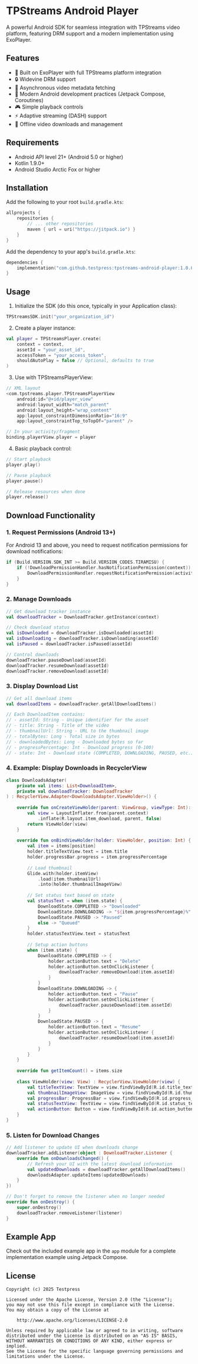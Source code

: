 # TPStreams Android Player

A powerful Android SDK for seamless integration with TPStreams video platform, featuring DRM support and a modern implementation using ExoPlayer.

## Features

- 🎥 Built on ExoPlayer with full TPStreams platform integration
- 🔒 Widevine DRM support
- 🚀 Asynchronous video metadata fetching
- 📱 Modern Android development practices (Jetpack Compose, Coroutines)
- 🎮 Simple playback controls
- ⚡ Adaptive streaming (DASH) support
- 💾 Offline video downloads and management

## Requirements

- Android API level 21+ (Android 5.0 or higher)
- Kotlin 1.9.0+
- Android Studio Arctic Fox or higher

## Installation

Add the following to your root `build.gradle.kts`:

```kotlin
allprojects {
    repositories {
        // ... other repositories
        maven { url = uri("https://jitpack.io") }
    }
}
```

Add the dependency to your app's `build.gradle.kts`:

```kotlin
dependencies {
    implementation("com.github.testpress:tpstreams-android-player:1.0.0")
}
```

## Usage

1. Initialize the SDK (do this once, typically in your Application class):

```kotlin
TPStreamsSDK.init("your_organization_id")
```

2. Create a player instance:

```kotlin
val player = TPStreamsPlayer.create(
    context = context,
    assetId = "your_asset_id",
    accessToken = "your_access_token",
    shouldAutoPlay = false // Optional, defaults to true
)
```

3. Use with TPStreamsPlayerView:

```kotlin
// XML layout
<com.tpstreams.player.TPStreamsPlayerView
    android:id="@+id/player_view"
    android:layout_width="match_parent"
    android:layout_height="wrap_content"
    app:layout_constraintDimensionRatio="16:9"
    app:layout_constraintTop_toTopOf="parent" />

// In your activity/fragment
binding.playerView.player = player
```

4. Basic playback control:

```kotlin
// Start playback
player.play()

// Pause playback
player.pause()

// Release resources when done
player.release()
```

## Download Functionality

### 1. Request Permissions (Android 13+)

For Android 13 and above, you need to request notification permissions for download notifications:

```kotlin
if (Build.VERSION.SDK_INT >= Build.VERSION_CODES.TIRAMISU) {
    if (!DownloadPermissionHandler.hasNotificationPermission(context)) {
        DownloadPermissionHandler.requestNotificationPermission(activity)
    }
}
```

### 2. Manage Downloads

```kotlin
// Get download tracker instance
val downloadTracker = DownloadTracker.getInstance(context)

// Check download status
val isDownloaded = downloadTracker.isDownloaded(assetId)
val isDownloading = downloadTracker.isDownloading(assetId)
val isPaused = downloadTracker.isPaused(assetId)

// Control downloads
downloadTracker.pauseDownload(assetId)
downloadTracker.resumeDownload(assetId)
downloadTracker.removeDownload(assetId)
```

### 3. Display Download List

```kotlin
// Get all download items
val downloadItems = downloadTracker.getAllDownloadItems()

// Each DownloadItem contains:
// - assetId: String - Unique identifier for the asset
// - title: String - Title of the video
// - thumbnailUrl: String - URL to the thumbnail image
// - totalBytes: Long - Total size in bytes
// - downloadedBytes: Long - Downloaded bytes so far
// - progressPercentage: Int - Download progress (0-100)
// - state: Int - Download state (COMPLETED, DOWNLOADING, PAUSED, etc.)
```

### 4. Example: Display Downloads in RecyclerView

```kotlin
class DownloadsAdapter(
    private val items: List<DownloadItem>,
    private val downloadTracker: DownloadTracker
) : RecyclerView.Adapter<DownloadsAdapter.ViewHolder>() {
    
    override fun onCreateViewHolder(parent: ViewGroup, viewType: Int): ViewHolder {
        val view = LayoutInflater.from(parent.context)
            .inflate(R.layout.item_download, parent, false)
        return ViewHolder(view)
    }
    
    override fun onBindViewHolder(holder: ViewHolder, position: Int) {
        val item = items[position]
        holder.titleTextView.text = item.title
        holder.progressBar.progress = item.progressPercentage
        
        // Load thumbnail
        Glide.with(holder.itemView)
            .load(item.thumbnailUrl)
            .into(holder.thumbnailImageView)
            
        // Set status text based on state
        val statusText = when (item.state) {
            DownloadState.COMPLETED -> "Downloaded"
            DownloadState.DOWNLOADING -> "${item.progressPercentage}%"
            DownloadState.PAUSED -> "Paused"
            else -> "Queued"
        }
        holder.statusTextView.text = statusText
        
        // Setup action buttons
        when (item.state) {
            DownloadState.COMPLETED -> {
                holder.actionButton.text = "Delete"
                holder.actionButton.setOnClickListener {
                    downloadTracker.removeDownload(item.assetId)
                }
            }
            DownloadState.DOWNLOADING -> {
                holder.actionButton.text = "Pause"
                holder.actionButton.setOnClickListener {
                    downloadTracker.pauseDownload(item.assetId)
                }
            }
            DownloadState.PAUSED -> {
                holder.actionButton.text = "Resume"
                holder.actionButton.setOnClickListener {
                    downloadTracker.resumeDownload(item.assetId)
                }
            }
        }
    }
    
    override fun getItemCount() = items.size
    
    class ViewHolder(view: View) : RecyclerView.ViewHolder(view) {
        val titleTextView: TextView = view.findViewById(R.id.title_text)
        val thumbnailImageView: ImageView = view.findViewById(R.id.thumbnail_image)
        val progressBar: ProgressBar = view.findViewById(R.id.progress_bar)
        val statusTextView: TextView = view.findViewById(R.id.status_text)
        val actionButton: Button = view.findViewById(R.id.action_button)
    }
}
```

### 5. Listen for Download Changes

```kotlin
// Add listener to update UI when downloads change
downloadTracker.addListener(object : DownloadTracker.Listener {
    override fun onDownloadsChanged() {
        // Refresh your UI with the latest download information
        val updatedDownloads = downloadTracker.getAllDownloadItems()
        downloadsAdapter.updateItems(updatedDownloads)
    }
})

// Don't forget to remove the listener when no longer needed
override fun onDestroy() {
    super.onDestroy()
    downloadTracker.removeListener(listener)
}
```

## Example App

Check out the included example app in the `app` module for a complete implementation example using Jetpack Compose.

## License

```
Copyright (c) 2025 Testpress

Licensed under the Apache License, Version 2.0 (the "License");
you may not use this file except in compliance with the License.
You may obtain a copy of the License at

    http://www.apache.org/licenses/LICENSE-2.0

Unless required by applicable law or agreed to in writing, software
distributed under the License is distributed on an "AS IS" BASIS,
WITHOUT WARRANTIES OR CONDITIONS OF ANY KIND, either express or implied.
See the License for the specific language governing permissions and
limitations under the License.
```
